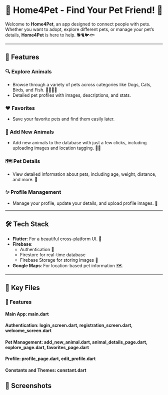 # 🐾 Home4Pet - Find Your Pet Friend! 🏡 #
Welcome to **Home4Pet**, an app designed to connect people with pets. Whether you want to adopt, explore different pets, or manage your pet’s details, **Home4Pet** is here to help. 🐕🐈🐦🐟


---

## 🌟 Features
### 🔍 Explore Animals
- Browse through a variety of pets across categories like Dogs, Cats, Birds, and Fish. 🐶🐱🐤🐠
- Detailed pet profiles with images, descriptions, and stats.

### ❤️ Favorites
- Save your favorite pets and find them easily later. 

### 📍 Add New Animals
- Add new animals to the database with just a few clicks, including uploading images and location tagging. 📸📌

### 🗺️ Pet Details
- View detailed information about pets, including age, weight, distance, and more. 🐾

### ✨ Profile Management
- Manage your profile, update your details, and upload profile images. 📂

---

## 🛠️ Tech Stack
- **Flutter**: For a beautiful cross-platform UI. 📱
- **Firebase**: 
  - Authentication 🔑
  - Firestore for real-time database 
  - Firebase Storage for storing images 📂
- **Google Maps**: For location-based pet information 🗺️.
---

## 🚀 Key Files ##
### 📂 Features

   #### Main App: main.dart
   #### Authentication: login_screen.dart, registration_screen.dart, welcome_screen.dart
   #### Pet Management: add_new_animal.dart, animal_details_page.dart, explore_page.dart, favorites_page.dart
   #### Profile: profile_page.dart, edit_profile.dart
   ####  Constants and Themes: constant.dart


## 📸 Screenshots



